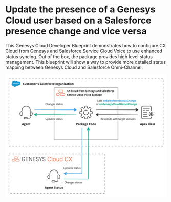 # Update the presence of a Genesys Cloud user based on a Salesforce presence change and vice versa

This Genesys Cloud Developer Blueprint demonstrates how to configure CX Cloud from Genesys and Salesforce Service Cloud Voice to use enhanced status syncing. Out of the box, the package provides high level status management. This blueprint will show a way to provide more detailed status mapping between Genesys Cloud and Salesforce Omni-Channel.

![Workflow for enhanced status syncing with the CX Cloud from Genesys and Salesforce Service Cloud Voice package](/blueprint/images/enhanced_status_syncing.png "Workflow for enhanced status syncing with the CX Cloud from Genesys and Salesforce Service Cloud Voice package")